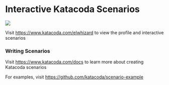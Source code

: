 # Interactive Katacoda Scenarios

[![](http://shields.katacoda.com/katacoda/elwhizard/count.svg)](https://www.katacoda.com/elwhizard "Get your profile on Katacoda.com")

Visit https://www.katacoda.com/elwhizard to view the profile and interactive scenarios

### Writing Scenarios
Visit https://www.katacoda.com/docs to learn more about creating Katacoda scenarios

For examples, visit https://github.com/katacoda/scenario-example
